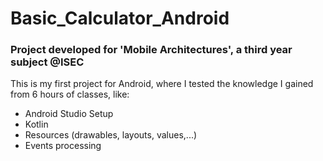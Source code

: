 # Basic_Calculator_Android

### Project developed for 'Mobile Architectures', a third year subject @ISEC

This is my first project for Android, where I tested the knowledge I gained from 6 hours of classes, like:
* Android Studio Setup
* Kotlin
* Resources (drawables, layouts, values,...)
* Events processing
